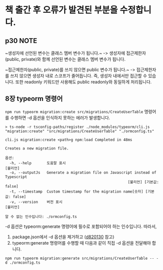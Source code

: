# 책 출간 후 오류가 발견된 부분을 수정합니다.

## p30 NOTE
~생성자에 선언된 변수는 클래스 멤버 변수가 됩니다.~
-> 생성자에 접근제한자(public, private)와 함께 선언된 변수는 클래스 멤버 변수가 됩니다.

~접근제한자(public, private)를 쓰지 않으면 public 변수가 됩니다.~
-> 접근제한자를 쓰지 않으면 생성자 내로 스코프가 줄어듭니다. 즉, 생성자 내에서만 접근할 수 있습니다. 또한 readonly 키워드만 사용해도 public readonly와 동일하게 처리됩니다.


## 8장 typeorm 명령어
`npm run typeorm migration:create src/migrations/CreateUserTable` 명령어를 수행하면 -d 옵션을 인식하지 못하는 에러가 발생합니다.

```
> ts-node -r tsconfig-paths/register ./node_modules/typeorm/cli.js "migration:create" "src/migrations/CreateUserTable" "./ormconfig.ts"

cli.js migration:create <path>g npm:load Completed in 48ms

Creates a new migration file.

옵션:
  -h, --help       도움말 표시                                          [불리언]
  -o, --outputJs   Generate a migration file on Javascript instead of Typescript
                                                        [불리언] [기본값: false]
  -t, --timestamp  Custom timestamp for the migration name[숫자] [기본값: false]
  -v, --version    버전 표시                                            [불리언]

알 수 없는 인수입니다: ./ormconfig.ts
```

-d 옵션은 typeorm:generate 명령어에 필수로 포함되어야 하는 인수입니다. 따라서,
1. package.json에서 -d 옵션을 제거하고 ([d820130](https://github.com/dextto/book-nestjs-backend/commit/d820130a6d912c628a2623e659ed7736b2eba37e) 참고)
2. typeorm:generate 명령어를 수행할 때 다음과 같이 직접 -d 옵션을 전달해야 합니다.
```
npm run typeorm migration:generate src/migrations/CreateUserTable -- -d ./ormconfig.ts
```
